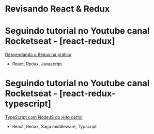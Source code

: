 # Revisando React & Redux

# Seguindo tutorial no Youtube canal Rocketseat - [react-redux]
<a href="https://www.youtube.com/watch?v=u99tNt3TZf8">Desvendando o Redux na prática</a>
- React, Redux, Javascript

# Seguindo tutorial no Youtube canal Rocketseat - [react-redux-typescript]
<a href="https://www.youtube.com/watch?v=aTf8QTjw4RE">TypeScript com NodeJS do jeito certo!</a>
- React, Redux, Saga middleware, Typscript